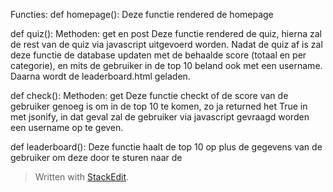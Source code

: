 Functies:
def homepage():
Deze functie rendered de homepage

def quiz():
Methoden: get en post
Deze functie rendered de quiz, hierna zal de rest van de quiz via javascript uitgevoerd worden. Nadat de quiz af is zal deze functie de database updaten met de behaalde score (totaal en per categorie), en mits de gebruiker in de top 10 beland ook met een username. Daarna wordt de leaderboard.html geladen.

def check():
Methoden: get
Deze functie checkt of de score van de gebruiker genoeg is om in de top 10 te komen, zo ja returned het True in met jsonify, in dat geval zal de gebruiker via javascript gevraagd worden een username op te geven.

def leaderboard():
Deze functie haalt de top 10 op plus de gegevens van de gebruiker om deze door te sturen naar de


> Written with [StackEdit](https://stackedit.io/).
<!--stackedit_data:
eyJoaXN0b3J5IjpbLTEwODc5NTc5MTgsLTE1MzI0MjAwNjksLT
E5NTUzMTA1MTVdfQ==
-->
